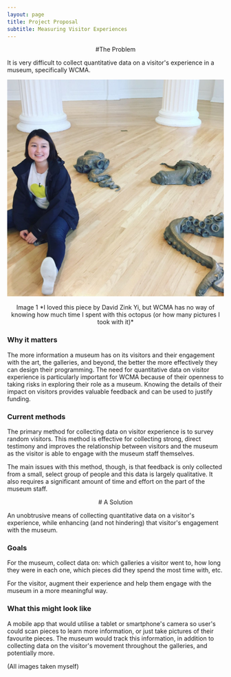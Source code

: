 ```yaml
---
layout: page
title: Project Proposal
subtitle: Measuring Visitor Experiences
---
```

<center>
#The Problem
</center>

It is very difficult to collect quantitative data on a visitor's experience in a museum, specifically WCMA.

![octo](/img/project/octopus.jpg)
<center>
Image 1
*I loved this piece by David Zink Yi, but WCMA has no way of knowing how much time I spent with this octopus (or how many pictures I took with it)*
</center>

### Why it matters
The more information a museum has on its visitors and their engagement with the art, the galleries, and beyond, the better the more effectively they can design their programming. The need for quantitative data on visitor experience is particularly important for WCMA because of their openness to taking risks in exploring their role as a museum. Knowing the details of their impact on visitors provides valuable feedback and can be used to justify funding.

### Current methods
The primary method for collecting data on visitor experience is to survey random visitors. This method is effective for collecting strong, direct testimony and improves the relationship between visitors and the museum as the visitor is able to engage with the museum staff themselves.

The main issues with this method, though, is that feedback is only collected from a small, select group of people and this data is largely qualitative. It also requires a significant amount of time and effort on the part of the museum staff.

<center>
# A Solution
</center>

An unobtrusive means of collecting quantitative data on a visitor's experience, while enhancing (and not hindering) that visitor's engagement with the museum.

### Goals
For the museum, collect data on: which galleries a visitor went to, how long they were in each one, which pieces did they spend the most time with, etc.

For the visitor, augment their experience and help them engage with the museum in a more meaningful way.

### What this might look like
A mobile app that would utilise a tablet or smartphone's camera so user's could scan pieces to learn more information, or just take pictures of their favourite pieces. The museum would track this information, in addition to collecting data on the visitor's movement throughout the galleries, and potentially more.

(All images taken myself)
